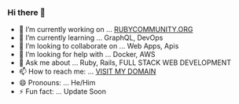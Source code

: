 ### Hi there 👋

<!--
**yugeshpalvai21/yugeshpalvai21** is a ✨ _special_ ✨ repository because its `README.md` (this file) appears on your GitHub profile.

Here are some ideas to get you started:
-->

- 🔭 I’m currently working on ... [RUBYCOMMUNITY.ORG](https://www.rubycommunity.org)
- 🌱 I’m currently learning ... GraphQL, DevOps
- 👯 I’m looking to collaborate on ... Web Apps, Apis
- 🤔 I’m looking for help with ...  Docker, AWS
- 💬 Ask me about ... Ruby, Rails, FULL STACK WEB DEVELOPMENT
- 📫 How to reach me: ... [VISIT MY DOMAIN](http://www.yugesh-palvai.com)
- 😄 Pronouns: ... He/Him
- ⚡ Fun fact: ... Update Soon

